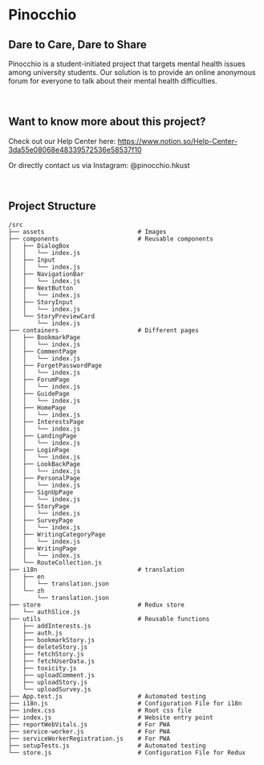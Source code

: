 # Pinocchio

## Dare to Care, Dare to Share

Pinocchio is a student-initiated project that targets mental health issues among university students. Our solution is to provide an online anonymous forum for everyone to talk about their mental health difficulties.

<br>

## Want to know more about this project?

Check out our Help Center here:
https://www.notion.so/Help-Center-3da55e08068e48339572536e58537f10

Or directly contact us via Instagram: @pinocchio.hkust

<br>

## Project Structure

```
/src
├── assets                          # Images
├── components                      # Reusable components
│   ├── DialogBox
│   │   └── index.js
│   ├── Input
│   │   └── index.js
│   ├── NavigationBar
│   │   └── index.js
│   ├── NextButton
│   │   └── index.js
│   ├── StoryInput
│   │   └── index.js
│   └── StoryPreviewCard
│       └── index.js
├── containers                      # Different pages
│   ├── BookmarkPage
│   │   └── index.js
│   ├── CommentPage
│   │   └── index.js
│   ├── ForgetPasswordPage
│   │   └── index.js
│   ├── ForumPage
│   │   └── index.js
│   ├── GuidePage
│   │   └── index.js
│   ├── HomePage
│   │   └── index.js
│   ├── InterestsPage
│   │   └── index.js
│   ├── LandingPage
│   │   └── index.js
│   ├── LoginPage
│   │   └── index.js
│   ├── LookBackPage
│   │   └── index.js
│   ├── PersonalPage
│   │   └── index.js
│   ├── SignUpPage
│   │   └── index.js
│   ├── StoryPage
│   │   └── index.js
│   ├── SurveyPage
│   │   └── index.js
│   ├── WritingCategoryPage
│   │   └── index.js
│   ├── WritingPage
│   │   └── index.js
│   └── RouteCollection.js
├── i18n                            # translation
│   ├── en
│   │   └── translation.json
│   └── zh
│       └── translation.json
├── store                           # Redux store
│   └── authSlice.js
├── utils                           # Reusable functions
│   ├── addInterests.js
│   ├── auth.js
│   ├── bookmarkStory.js
│   ├── deleteStory.js
│   ├── fetchStory.js
│   ├── fetchUserData.js
│   ├── toxicity.js
│   ├── uploadComment.js
│   ├── uploadStory.js
│   └── uploadSurvey.js
├── App.test.js                     # Automated testing
├── i18n.js                         # Configuration File for i18n
├── index.css                       # Root css file
├── index.js                        # Website entry point
├── reportWebVitals.js              # For PWA
├── service-worker.js               # For PWA
├── serviceWorkerRegistration.js    # For PWA
├── setupTests.js                   # Automated testing
└── store.js                        # Configuration File for Redux
```
